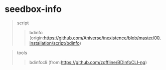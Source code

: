 # seedbox-info
   > script
   >> bdinfo (origin:https://github.com/Aniverse/inexistence/blob/master/00.Installation/script/bdinfo)
   
   > tools
   >> bdinfocli (from:https://github.com/zoffline/BDInfoCLI-ng)

